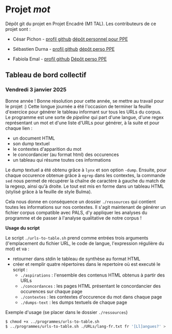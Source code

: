 # Projet *mot*

Dépôt git du projet en Projet Encadré (M1 TAL). Les contributeurs de ce projet sont :

* César Pichon - [profil github](https://github.com/16arpi) [dépôt personnel pour PPE](https://github.com/16arpi/PPE1-2024)

* Sébastien Durna - [profil github](https://github.com/Seeeb3) [dépôt perso PPE](https://github.com/Seeeb3/PPE1-2024)

* Fabiola Emal - [profil github](https://github.com/Fabiol-a) [Dépôt perso PPE](https://github.com/Fabiol-a/PPE1)

## Tableau de bord collectif

### Vendredi 3 janvier 2025

Bonne année ! Bonne résolution pour cette année, se mettre au travail pour le projet :) Cette longue journée a été l'occasion de terminer la feuille d'exercice pour générer le tableau informant sur tous les URLs du corpus. Le programme est une sorte de _pipeline_ qui part d'une langue, d'une regex représentant un mot et d'une liste d'URLs pour générer, à la suite et pour chaque lien :

- un document HTML
- son dump textuel
- le contextes d'apparition du mot
- le concordancier (au format html) des occurences
- un tableau qui résume toutes ces informations

Le dump textuel a été obtenu grâce à `lynx` et son option `-dump`. Ensuite, pour chaque occurence obtenue grâce à `egrep` dans les contextes, la commande `sed` nous permet de récupérer la chaîne de caractère à gauche du match de la regexp, ainsi qu'à droite. Le tout est mis en forme dans un tableau HTML (stylisé grâce à la feuille de style Bulma).

Cela nous donne en conséquence un dossier `./ressources` qui contient toutes les informations sur nos contextes. Il s'agit maintenant de générer un fichier corpus compatible avec PALS, d'y appliquer les analyses du programme et de passer à l'analyse qualitative de notre corpus !

**Usage du script**

Le script `./urls-to-table.sh` prend comme entrées trois arguments (l'emplacement du fichier URL, le code de langue, l'expression régulière du mot) et va :

- retourner dans stdin le tableau de synthèse au format HTML
- créer et remplir quatre répertoires dans le repertoire où est executé le script :
    - `./aspirations` : l'ensemble des contenus HTML obtenus à partir des URLs
    - `./concordances` : les pages HTML présentant le concordancier des occurences sur chaque page
    - `./contextes` : les contextes d'occurence du mot dans chaque page
    - `./dumps-text` : les dumps textuels de chaque page

Exemple d'usage (se placer dans le dossier `./ressources`)

```bash
$ chmod +x ../programmes/urls-to-table.sh
$ ../programmes/urls-to-table.sh ./URLs/lang-fr.txt fr '[Ll]angues?' > ./tableaux/fr.html
```
